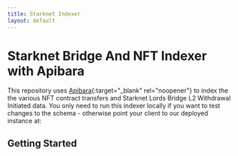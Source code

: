 ```yaml
---
title: Starknet Indexer
layout: default
---
```


# Starknet Bridge And NFT Indexer with Apibara

This repository uses [Apibara](https://github.com/apibara/apibara){:target="\_blank" rel="noopener"} to index the the various NFT contract transfers and Starknet Lords Bridge L2 Withdrawal Initiated data. You only need to run this indexer locally if you want to test changes to the schema - otherwise point your client to our deployed instance at:

## Getting Started
